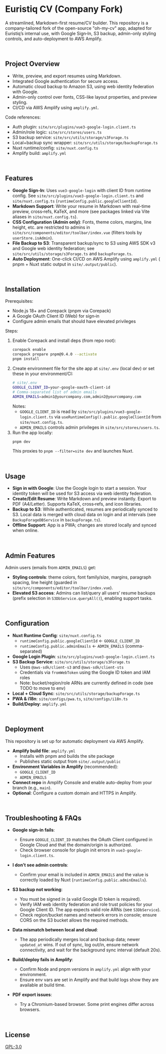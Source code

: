 # Euristiq CV (Company Fork)

A streamlined, Markdown-first resume/CV builder. This repository is a company-tailored fork of the open-source "oh-my-cv" app, adapted for Euristiq’s internal use, with Google Sign‑In, S3 backup, admin-only styling controls, and auto-deployment to AWS Amplify.


&nbsp;

## Project Overview

- Write, preview, and export resumes using Markdown.
- Integrated Google authentication for secure access.
- Automatic cloud backup to Amazon S3, using web identity federation with Google.
- Admin-only control over fonts, CSS-like layout properties, and preview styling.
- CI/CD via AWS Amplify using `amplify.yml`.

Code references:
- Auth plugin: `site/src/plugins/vue3-google-login.client.ts`
- Admin/role logic: `site/src/stores/users.ts`
- S3 backup service: `site/src/utils/storage/s3Forage.ts`
- Local+backup sync wrapper: `site/src/utils/storage/backupForage.ts`
- Nuxt runtime/config: `site/nuxt.config.ts`
- Amplify build: `amplify.yml`


&nbsp;

## Features

- __Google Sign‑In__: Uses `vue3-google-login` with client ID from runtime config. See `site/src/plugins/vue3-google-login.client.ts` and `site/nuxt.config.ts` (`runtimeConfig.public.googleClientId`).
- __Markdown Support__: Write your resume in Markdown with real-time preview, cross‑refs, KaTeX, and more (see packages linked via Vite aliases in `site/nuxt.config.ts`).
- __CSS Configuration (Admin only)__: Fonts, theme colors, margins, line height, etc. are restricted to admins in `site/src/components/editor/toolbar/index.vue` (filters tools by `userStore.isAdmin`).
- __File Backup to S3__: Transparent backup/sync to S3 using AWS SDK v3 and Google web identity federation; see `site/src/utils/storage/s3Forage.ts` and `backupForage.ts`.
- __Auto Deployment__: One-click CI/CD on AWS Amplify using `amplify.yml` ( pnpm + Nuxt static output in `site/.output/public`).


&nbsp;

## Installation

Prerequisites:
- Node.js 18+ and Corepack (pnpm via Corepack)
- A Google OAuth Client ID (Web) for sign‑in
- Configure admin emails that should have elevated privileges

Steps:
1. Enable Corepack and install deps (from repo root):
   ```bash
   corepack enable
   corepack prepare pnpm@9.4.0 --activate
   pnpm install
   ```
2. Create environment file for the site app at `site/.env` (local dev) or set these in your environment/CI:
   ```bash
   # site/.env
   GOOGLE_CLIENT_ID=your-google-oauth-client-id
   # Comma-separated list of admin emails
   ADMIN_EMAILS=admin1@yourcompany.com,admin2@yourcompany.com
   ```
   Notes:
   - `GOOGLE_CLIENT_ID` is read by `site/src/plugins/vue3-google-login.client.ts` via `useRuntimeConfig().public.googleClientId` from `site/nuxt.config.ts`.
   - `ADMIN_EMAILS` controls admin privileges in `site/src/stores/users.ts`.
3. Run the app locally:
   ```bash
   pnpm dev
   ```
   This proxies to `pnpm --filter=site dev` and launches Nuxt.


&nbsp;

## Usage

- __Sign in with Google__: Use the Google login to start a session. Your identity token will be used for S3 access via web identity federation.
- __Create/Edit Resume__: Write Markdown and preview instantly. Export to PDF (A4/Letter). Supports KaTeX, cross‑refs, and icon libraries.
- __Backup to S3__: While authenticated, resumes are periodically synced to S3. Local data is merged with cloud data on login and at intervals (see `BackupForageDBService` in `backupForage.ts`).
- __Offline Support__: App is a PWA; changes are stored locally and synced when online.


&nbsp;

## Admin Features

Admin users (emails from `ADMIN_EMAILS`) get:
- __Styling controls__: theme colors, font family/size, margins, paragraph spacing, line height (guarded in `site/src/components/editor/toolbar/index.vue`).
- __Elevated S3 access__: Admins can list/query all users’ resume backups (prefix selection in `S3DbService.queryAll()`), enabling support tasks.


&nbsp;

## Configuration

- __Nuxt Runtime Config__: `site/nuxt.config.ts`
  - `runtimeConfig.public.googleClientId` ← `GOOGLE_CLIENT_ID`
  - `runtimeConfig.public.adminEmails` ← `ADMIN_EMAILS` (comma-separated)
- __Google Login Plugin__: `site/src/plugins/vue3-google-login.client.ts`
- __S3 Backup Service__: `site/src/utils/storage/s3Forage.ts`
  - Uses `@aws-sdk/client-s3` and `@aws-sdk/client-sts`
  - Credentials via `fromWebToken` using the Google ID token and IAM roles
  - Note: bucket/region/role ARNs are currently defined in code (see TODO to move to env)
- __Local + Cloud Sync__: `site/src/utils/storage/backupForage.ts`
- __PWA & i18n__: `site/configs/pwa.ts`, `site/configs/i18n.ts`
- __Build/Deploy__: `amplify.yml`


&nbsp;

## Deployment

This repository is set up for automatic deployment via AWS Amplify.

- __Amplify build file__: `amplify.yml`
  - Installs with pnpm and builds the site package
  - Publishes static output from `site/.output/public`
- __Environment Variables in Amplify__ (recommended):
  - `GOOGLE_CLIENT_ID`
  - `ADMIN_EMAILS`
- __Connect repo__ in Amplify Console and enable auto-deploy from your branch (e.g., `main`).
- __Optional__: Configure a custom domain and HTTPS in Amplify.


&nbsp;

## Troubleshooting & FAQs

- __Google sign‑in fails__:
  - Ensure `GOOGLE_CLIENT_ID` matches the OAuth Client configured in Google Cloud and that the domain/origin is authorized.
  - Check browser console for plugin init errors in `vue3-google-login.client.ts`.

- __I don’t see admin controls__:
  - Confirm your email is included in `ADMIN_EMAILS` and the value is correctly loaded by Nuxt (`runtimeConfig.public.adminEmails`).

- __S3 backup not working__:
  - You must be signed in (a valid Google ID token is required).
  - Verify IAM web identity federation and role trust policies for your Google Client ID. The app expects valid role ARNs (see `S3DbService`).
  - Check region/bucket names and network errors in console; ensure CORS on the S3 bucket allows the required methods.

- __Data mismatch between local and cloud__:
  - The app periodically merges local and backup data; newer `updated_at` wins. If out of sync, log out/in, ensure network connectivity, and wait for the background sync interval (default 20s).

- __Build/deploy fails in Amplify__:
  - Confirm Node and pnpm versions in `amplify.yml` align with your environment.
  - Ensure env vars are set in Amplify and that build logs show they are available at build time.

- __PDF export issues__:
  - Try a Chromium-based browser. Some print engines differ across browsers.


&nbsp;

## License

[GPL-3.0](LICENSE)
